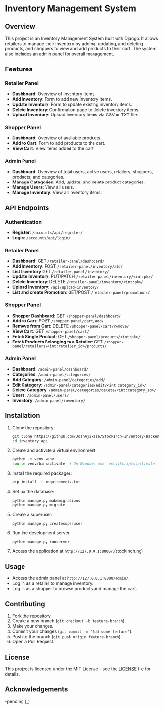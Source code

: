 # Inventory Management System

## Overview

This project is an Inventory Management System built with Django. It allows retailers to manage their inventory by adding, updating, and deleting products, and shoppers to view and add products to their cart. The system also includes an admin panel for overall management.

## Features

### Retailer Panel
- **Dashboard**: Overview of inventory items.
- **Add Inventory**: Form to add new inventory items.
- **Update Inventory**: Form to update existing inventory items.
- **Delete Inventory**: Confirmation page to delete inventory items.
- **Upload Inventory**: Upload inventory items via CSV or TXT file.

### Shopper Panel
- **Dashboard**: Overview of available products.
- **Add to Cart**: Form to add products to the cart.
- **View Cart**: View items added to the cart.

### Admin Panel
- **Dashboard**: Overview of total users, active users, retailers, shoppers, products, and categories.
- **Manage Categories**: Add, update, and delete product categories.
- **Manage Users**: View all users.
- **Manage Inventory**: View all inventory items.

## API Endpoints

### Authentication
- **Register**: `/accounts/api/register/`
- **Login**: `/accounts/api/login/`

### Retailer Panel
- **Dashboard**: GET `/retailer-panel/dashboard/`
- **Add Inventory**: POST `/retailer-panel/inventory/add/`
- **List Inventory** GET `/retailer-panel/inventory/`
- **Update Inventory**: PUT/PATCH `/retailer-panel/inventory/<int:pk>/`
- **Delete Inventory**: DELETE `/retailer-panel/inventory/<int:pk>/`
- **Upload Inventory**: `/api/upload-inventory/`
- **List and create Promotion**: GET/POST `/retailer-panel/promotions/`

### Shopper Panel
- **Shopper Dashboard**: GET `/shopper-panel/dashboard/`
- **Add to Cart**: POST `/shopper-panel/cart/add/`
- **Remove from Cart**: DELETE `/shopper-panel/cart/remove/`
- **View Cart**: GET `/shopper-panel/cart/`
- **Fetch Single Product**: GET `/shopper-panel/products/<int:pk>/`
- **Fetch Products Belonging to a Retailer**: GET `/shopper-panel/retailers/<int:retailer_id>/products/`

### Admin Panel
- **Dashboard**: `/admin-panel/dashboard/`
- **Categories**: `/admin-panel/categories/`
- **Add Category**: `/admin-panel/categories/add/`
- **Edit Category**: `/admin-panel/categories/edit/<int:category_id>/`
- **Delete Category**: `/admin-panel/categories/delete/<int:category_id>/`
- **Users**: `/admin-panel/users/`
- **Inventory**: `/admin-panel/inventory/`

## Installation

1. Clone the repository:
    ```bash
    git clone https://github.com/JoshAjikaze/StockInch-Inventory-Backend.git
    cd inventory_app
    ```

2. Create and activate a virtual environment:
    ```bash
    python -m venv venv
    source venv/bin/activate  # On Windows use `venv\Scripts\activate`
    ```

3. Install the required packages:
    ```bash
    pip install -r requirements.txt
    ```

4. Set up the database:
    ```bash
    python manage.py makemigrations
    python manage.py migrate
    ```

5. Create a superuser:
    ```bash
    python manage.py createsuperuser
    ```

6. Run the development server:
    ```bash
    python manage.py runserver
    ```

7. Access the application at `http://127.0.0.1:8000/`.(stockinch.ng)

## Usage

- Access the admin panel at `http://127.0.0.1:8000/admin/`.
- Log in as a retailer to manage inventory.
- Log in as a shopper to browse products and manage the cart.

## Contributing

1. Fork the repository.
2. Create a new branch (`git checkout -b feature-branch`).
3. Make your changes.
4. Commit your changes (`git commit -m 'Add some feature'`).
5. Push to the branch (`git push origin feature-branch`).
6. Open a Pull Request.

## License

This project is licensed under the MIT License - see the [LICENSE](LICENSE) file for details.

## Acknowledgements
-pending (_)

